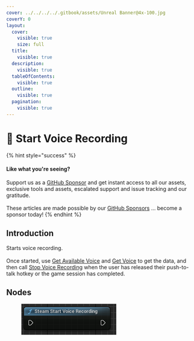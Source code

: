 ```yaml
---
cover: ../../../../.gitbook/assets/Unreal Banner@4x-100.jpg
coverY: 0
layout:
  cover:
    visible: true
    size: full
  title:
    visible: true
  description:
    visible: true
  tableOfContents:
    visible: true
  outline:
    visible: true
  pagination:
    visible: true
---
```


# 🔵 Start Voice Recording

{% hint style="success" %}
#### Like what you're seeing?

Support us as a [GitHub Sponsor](../../../../become-a-sponsor/) and get instant access to all our assets, exclusive tools and assets, escalated support and issue tracking and our gratitude.\
\
These articles are made possible by our [GitHub Sponsors](../../../../become-a-sponsor/) ... become a sponsor today!
{% endhint %}

## Introduction

Starts voice recording.\
\
Once started, use [Get Available Voice](get-available-voice.md) and [Get Voice](get-voice.md) to get the data, and then call [Stop Voice Recording](stop-voice-recording.md) when the user has released their push-to-talk hotkey or the game session has completed.

## Nodes

<figure><img src="../../../../.gitbook/assets/image (14).png" alt=""><figcaption></figcaption></figure>
